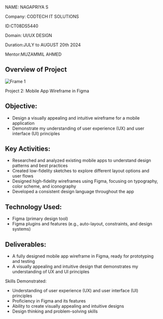 NAME: NAGAPRIYA S

Company: CODTECH IT SOLUTIONS

ID:CT08DS5440

Domain: UI/UX DESIGN

Duration:JULY to AUGUST 20th 2024

Mentor:MUZAMMIL AHMED

 ## Overview of Project
 ![Frame 1](https://github.com/user-attachments/assets/502f3155-204c-44ef-b6d5-3c48c29a025f)

 Project 2: Mobile App Wireframe in Figma

## Objective:

- Design a visually appealing and intuitive wireframe for a mobile application
- Demonstrate my understanding of user experience (UX) and user interface (UI) principles

## Key Activities:

- Researched and analyzed existing mobile apps to understand design patterns and best practices
- Created low-fidelity sketches to explore different layout options and user flows
- Designed high-fidelity wireframes using Figma, focusing on typography, color scheme, and iconography
- Developed a consistent design language throughout the app

## Technology Used:

- Figma (primary design tool)
- Figma plugins and features (e.g., auto-layout, constraints, and design systems)

## Deliverables:

- A fully designed mobile app wireframe in Figma, ready for prototyping and testing
- A visually appealing and intuitive design that demonstrates my understanding of UX and UI principles

Skills Demonstrated:

- Understanding of user experience (UX) and user interface (UI) principles
- Proficiency in Figma and its features
- Ability to create visually appealing and intuitive designs
- Design thinking and problem-solving skills
